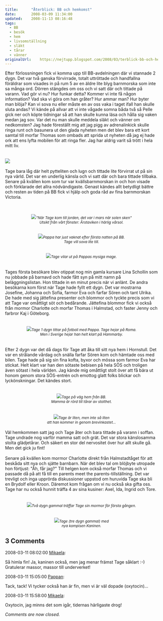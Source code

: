 ```yaml
---
title:		"Återblick: BB och hemkomst"
date:		2008-03-09 11:34:00
updated:	2008-11-13 08:16:48
tags: 
  - BB
  - besök
  - hem
  - livsomställning
  - släkt
  - tårar
  - vänner	
originalUrl:	https://nejtupp.blogspot.com/2008/03/terblick-bb-och-hemkomst.html
---
```


Efter förlossningen fick vi komma upp till BB-avdelningen där vi stannade 2 dygn. Det var två ganska förvirrade, totalt uttröttade och handfallna föräldrar som visades in på rum 5 av en äldre lite blyg barnmorska som inte sa många ord. Dörren stängdes om oss och vi satt där och tittade på varann. Vad gör vi nu? Hur funkar detta? Kommer vi inte få någon information? Vad ska vi göra om han gråter? Hur ammar man? Hur byter man blöja? Kan vi sova nu eller måste en av oss vaka i taget ifall han skulle sluta andas? Vi kände på allvar att vi inte vågade somna båda två så Pelle gick ner och köpte tidningar så att han skulle kunna läsa och hålla sig vaken medan jag sov. Var det nu man skulle meddela släkt och vänner om nedkomsten? Jag hade föreställt mig att jag pigg av adrenalinkick skulle ringa runt och basunera ut den glada nyheten men det blev bara ett kort samtal till morfar Thomas som ombads att sprida ut nyheten då jag ej hade ork att ens lyfta mobilen för att ringa fler. Jag har aldrig varit så trött i hela mitt liv.<br><br><br><img src="../../../../img/_MG_0259_1024pix.jpg"><br><br>Tage bara låg där helt pytteliten och lugn och tittade lite förvirrat ut på sin nya värld. Det var en underlig känsla och vi satt där och bara tittade tillbaka. Senare på kvällen kom som tur var kvällsbarnmorskan in och hon visade och förklarade det allra nödvändigaste. Genast kändes allt betydligt bättre och resten av tiden på BB fick vi hjälp och goda råd av fina barnmorskan Victoria.<br><br><br><div style="text-align: center;"><img src="../../../../img/_MG_0320_1024pix.jpg"><span style="font-style: italic;font-size:85%;">"När Tage kom till jorden, det var i mars när solen sken"<br>Utsikt från vårt fönster: Årstaviken i härlig vårsol.<br><br><br></span></div><div style="text-align: center;"><img src="../../../../img/_MG_0316_1024pix.jpg"><span style="font-style: italic;font-size:85%;">Pappa har just vaknat efter första natten på BB.<br>Tage vill sova lite till.<br><br><br></span></div><div style="text-align: center;"><img src="../../../../img/_MG_0283_1024pix.jpg"><span style="font-size:85%;"><span style="font-style: italic;">Tage vilar ut på Pappas mysiga mage.</span></span><br></div><br><br>Tages första besökare blev otippat nog min gamla kursare Lina Schollin som nu jobbade på barnavd och hade fått syn på mitt namn på beläggningslistan. Hon tittade in en minut precis när vi anlänt. De andra besökarna kom först när Tage hade fyllt ett dygn. Det var mostrarna Josefine, Johanna och Sofia, farmor Eva och farfar Sören och tant Ulrika. De hade med sig jättefina presenter och blommor och tyckte precis som vi att Tage var omåttligt söt och bedårande. Jättefina blommor fick vi också från mormor Charlotte och morfar Thomas i Halmstad, och faster Jenny och farbror Kaj i Göteborg.<br><br><br><div style="text-align: center;"><img src="../../../../img/_MG_0309_1024pix.jpg"><span style="font-style: italic;font-size:85%;">Tage 1 dygn tittar på fotboll med Pappa. Tage hejar på Roma.<br>Men i Sverige hejar han helt klart på Hammarby.<br></span><br><br><div style="text-align: left;">Efter 2 dygn var det då dags för Tage att åka till sitt nya hem i Hornstull. Det var en strålande vårdag och snälla farfar Sören kom och hämtade oss med bilen. Tage hade på sig sin fina kofta, byxor och mössa som farmor Eva har stickat. Helt klart var han den sötaste bebisen på hela SÖS och troligen även sötast i hela världen. Jag kände mig omåttligt stolt över att få bära ut honom genom stora SÖS-entrén och emottog glatt folks blickar och lyckönskningar. Det kändes stort.</div></div><div style="text-align: center;"><br><br><img src="../../../../img/_MG_0324_1024pix.jpg"><span style="font-style: italic;font-size:85%;">Tage på väg hem från BB.<br>Mamma är rörd till tårar av stolthet.</span><br></div><br><br><div style="text-align: center;"><img src="../../../../img/_MG_0333_1024pix.jpg"><span style="font-size:85%;"><span style="font-style: italic;">Tage är liten, men inte så liten<br>att han kommer in genom brevinkastet...</span></span><br></div><br>Väl hemkommen satt jag och Tage åter och bara tittade på varann i soffan. Tage undrade nog varför mamma satt och grät. Det var stora känslosamma stolta glädjetårar. Och säkert en stor del nervositet över hur allt skulle gå. Men det gick ju fint!<br><br>Senare på kvällen kom mormor Charlotte direkt från Halmstadtåget för att beskåda sitt nya och sjätte barnbarn. När det blev tal om blöjbyte utropade hon förtjust: "Åh, får jag?" Till helgen kom också morfar Thomas och vi passade då på att få till en parents meet the parents-tillställning. Det var trevligt och inga upprörda diskussioner uppstod om huruvida Tage ska bli en Brydolf eller Kroon. Däremot kom frågan om vi nu också ska gifta oss. Tage har nu också hunnit träffa 4 av sina kusiner: Axel, Ida, Ingrid och Tore.<br><br><br><div style="text-align: center;"><img src="../../../../img/_MG_0363_1024pix.jpg"><span style="font-size:85%;"><span style="font-style: italic;">Två dygn gammal träffar Tage sin mormor för första gången.<br><br></span></span></div><br><div style="text-align: center;"><img src="../../../../img/_MG_0364_1024pix.jpg"><span style="font-size:85%;"><span style="font-style: italic;">Tage (tre dygn gammal) med<br>nya kompisen Kaninen.</span><br></span></div>

<div class="comments">
	<div class="comments-header"><h2>3 Comments</h2></div>
	<div class="comments-body">
			<div class="comment" id="comment-642085704607399736">
				<p class="comment-header">
					<date datetime="2008-03-11T08:02:00.000+01:00">2008-03-11 08:02:00</date> 
					<a href="https://www.blogger.com/profile/01053182570637311119" rel="nofollow">Mikaela</a>:
				</p>
				<div class="comment-content"><p>Så himla fin! Ja, kaninen också, men jag menar främst Tage såklart :-) Gratulerar massor, massor till underverket!</p></div>
				<div class="comment-footer"></div>
			</div>
			<div class="comment" id="comment-4089495041538527255">
				<p class="comment-header">
					<date datetime="2008-03-11T15:05:00.000+01:00">2008-03-11 15:05:00</date> 
					<a href="https://www.blogger.com/profile/02900993942775660627" rel="nofollow">Pappan</a>:
				</p>
				<div class="comment-content"><p>Tack, tack! Vi tycker också han är fin, men vi är väl dopade (oxytocin)...</p></div>
				<div class="comment-footer"></div>
			</div>
			<div class="comment" id="comment-8097652652098094029">
				<p class="comment-header">
					<date datetime="2008-03-11T15:58:00.000+01:00">2008-03-11 15:58:00</date> 
					<a href="https://www.blogger.com/profile/01053182570637311119" rel="nofollow">Mikaela</a>:
				</p>
				<div class="comment-content"><p>Oxytocin, jag minns det som igår, tidernas härligaste drog!</p></div>
				<div class="comment-footer"></div>
			</div></div>
	<p class="comments-footer"><em>Comments are now closed.</em></p>
</div>